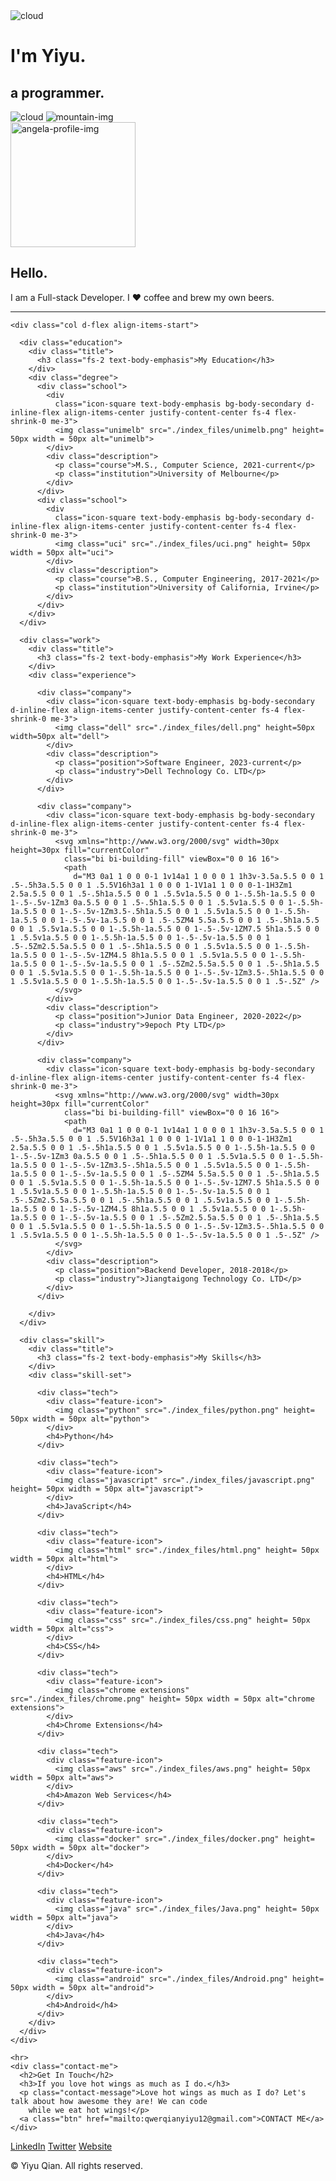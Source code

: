 <!doctype html>
<html>

<head>
  <meta http-equiv="Content-Type" content="text/html; charset=UTF-8">
  <title>Yiyu Qian</title>
  <link rel="stylesheet" href="./index_files/styles.css">
  <link rel="preconnect" href="https://fonts.googleapis.com">
  <link rel="preconnect" href="https://fonts.gstatic.com" crossorigin="">
  <link
    href="https://fonts.googleapis.com/css2?family=Merriweather:ital,wght@0,300;0,400;0,700;0,900;1,300;1,400;1,700;1,900&amp;family=Sacramento&amp;display=swap"
    rel="stylesheet">
</head>

<body cz-shortcut-listen="true">
  <div class="top-container">
    <img class="top-cloud" src="./index_files/cloud.png" alt="cloud">
    <div class="title-text">
      <h1>I'm Yiyu.</h1>
      <h2>a <span class="pro">pro</span>grammer.</h2>
    </div>
    <img class="bottom-cloud" src="./index_files/cloud.png" alt="cloud">
    <img class="mountain" src="./index_files/mountain.png" alt="mountain-img">
  </div>

  <div class="middle-container">
    <div class="profile">
      <img src="./index_files/yiyu.jpg" height = "200" width = "200" alt="angela-profile-img">
      <h2>Hello.</h2>
      <p class="intro">I am a Full-stack Developer. I ❤️ coffee and brew
        my own beers.</p>
    </div>
    <hr>

    <div class="col d-flex align-items-start">

      <div class="education">
        <div class="title">
          <h3 class="fs-2 text-body-emphasis">My Education</h3>
        </div>
        <div class="degree">
          <div class="school">
            <div
              class="icon-square text-body-emphasis bg-body-secondary d-inline-flex align-items-center justify-content-center fs-4 flex-shrink-0 me-3">
              <img class="unimelb" src="./index_files/unimelb.png" height= 50px width = 50px alt="unimelb">
            </div>
            <div class="description">
              <p class="course">M.S., Computer Science, 2021-current</p>
              <p class="institution">University of Melbourne</p>
            </div>
          </div>
          <div class="school">
            <div
              class="icon-square text-body-emphasis bg-body-secondary d-inline-flex align-items-center justify-content-center fs-4 flex-shrink-0 me-3">
              <img class="uci" src="./index_files/uci.png" height= 50px width = 50px alt="uci">
            </div>
            <div class="description">
              <p class="course">B.S., Computer Engineering, 2017-2021</p>
              <p class="institution">University of California, Irvine</p>
            </div>
          </div>
        </div>
      </div>

      <div class="work">
        <div class="title">
          <h3 class="fs-2 text-body-emphasis">My Work Experience</h3>
        </div>
        <div class="experience">

          <div class="company">
            <div class="icon-square text-body-emphasis bg-body-secondary d-inline-flex align-items-center justify-content-center fs-4 flex-shrink-0 me-3">
              <img class="dell" src="./index_files/dell.png" height=50px width=50px alt="dell">
            </div>
            <div class="description">
              <p class="position">Software Engineer, 2023-current</p>
              <p class="industry">Dell Technology Co. LTD</p>
            </div>
          </div>

          <div class="company">
            <div class="icon-square text-body-emphasis bg-body-secondary d-inline-flex align-items-center justify-content-center fs-4 flex-shrink-0 me-3">
              <svg xmlns="http://www.w3.org/2000/svg" width=30px height=30px fill="currentColor"
                class="bi bi-building-fill" viewBox="0 0 16 16">
                <path
                  d="M3 0a1 1 0 0 0-1 1v14a1 1 0 0 0 1 1h3v-3.5a.5.5 0 0 1 .5-.5h3a.5.5 0 0 1 .5.5V16h3a1 1 0 0 0 1-1V1a1 1 0 0 0-1-1H3Zm1 2.5a.5.5 0 0 1 .5-.5h1a.5.5 0 0 1 .5.5v1a.5.5 0 0 1-.5.5h-1a.5.5 0 0 1-.5-.5v-1Zm3 0a.5.5 0 0 1 .5-.5h1a.5.5 0 0 1 .5.5v1a.5.5 0 0 1-.5.5h-1a.5.5 0 0 1-.5-.5v-1Zm3.5-.5h1a.5.5 0 0 1 .5.5v1a.5.5 0 0 1-.5.5h-1a.5.5 0 0 1-.5-.5v-1a.5.5 0 0 1 .5-.5ZM4 5.5a.5.5 0 0 1 .5-.5h1a.5.5 0 0 1 .5.5v1a.5.5 0 0 1-.5.5h-1a.5.5 0 0 1-.5-.5v-1ZM7.5 5h1a.5.5 0 0 1 .5.5v1a.5.5 0 0 1-.5.5h-1a.5.5 0 0 1-.5-.5v-1a.5.5 0 0 1 .5-.5Zm2.5.5a.5.5 0 0 1 .5-.5h1a.5.5 0 0 1 .5.5v1a.5.5 0 0 1-.5.5h-1a.5.5 0 0 1-.5-.5v-1ZM4.5 8h1a.5.5 0 0 1 .5.5v1a.5.5 0 0 1-.5.5h-1a.5.5 0 0 1-.5-.5v-1a.5.5 0 0 1 .5-.5Zm2.5.5a.5.5 0 0 1 .5-.5h1a.5.5 0 0 1 .5.5v1a.5.5 0 0 1-.5.5h-1a.5.5 0 0 1-.5-.5v-1Zm3.5-.5h1a.5.5 0 0 1 .5.5v1a.5.5 0 0 1-.5.5h-1a.5.5 0 0 1-.5-.5v-1a.5.5 0 0 1 .5-.5Z" />
              </svg>
            </div>
            <div class="description">
              <p class="position">Junior Data Engineer, 2020-2022</p>
              <p class="industry">9epoch Pty LTD</p>
            </div>
          </div>

          <div class="company">
            <div class="icon-square text-body-emphasis bg-body-secondary d-inline-flex align-items-center justify-content-center fs-4 flex-shrink-0 me-3">
              <svg xmlns="http://www.w3.org/2000/svg" width=30px height=30px fill="currentColor"
                class="bi bi-building-fill" viewBox="0 0 16 16">
                <path
                  d="M3 0a1 1 0 0 0-1 1v14a1 1 0 0 0 1 1h3v-3.5a.5.5 0 0 1 .5-.5h3a.5.5 0 0 1 .5.5V16h3a1 1 0 0 0 1-1V1a1 1 0 0 0-1-1H3Zm1 2.5a.5.5 0 0 1 .5-.5h1a.5.5 0 0 1 .5.5v1a.5.5 0 0 1-.5.5h-1a.5.5 0 0 1-.5-.5v-1Zm3 0a.5.5 0 0 1 .5-.5h1a.5.5 0 0 1 .5.5v1a.5.5 0 0 1-.5.5h-1a.5.5 0 0 1-.5-.5v-1Zm3.5-.5h1a.5.5 0 0 1 .5.5v1a.5.5 0 0 1-.5.5h-1a.5.5 0 0 1-.5-.5v-1a.5.5 0 0 1 .5-.5ZM4 5.5a.5.5 0 0 1 .5-.5h1a.5.5 0 0 1 .5.5v1a.5.5 0 0 1-.5.5h-1a.5.5 0 0 1-.5-.5v-1ZM7.5 5h1a.5.5 0 0 1 .5.5v1a.5.5 0 0 1-.5.5h-1a.5.5 0 0 1-.5-.5v-1a.5.5 0 0 1 .5-.5Zm2.5.5a.5.5 0 0 1 .5-.5h1a.5.5 0 0 1 .5.5v1a.5.5 0 0 1-.5.5h-1a.5.5 0 0 1-.5-.5v-1ZM4.5 8h1a.5.5 0 0 1 .5.5v1a.5.5 0 0 1-.5.5h-1a.5.5 0 0 1-.5-.5v-1a.5.5 0 0 1 .5-.5Zm2.5.5a.5.5 0 0 1 .5-.5h1a.5.5 0 0 1 .5.5v1a.5.5 0 0 1-.5.5h-1a.5.5 0 0 1-.5-.5v-1Zm3.5-.5h1a.5.5 0 0 1 .5.5v1a.5.5 0 0 1-.5.5h-1a.5.5 0 0 1-.5-.5v-1a.5.5 0 0 1 .5-.5Z" />
              </svg>
            </div>
            <div class="description">
              <p class="position">Backend Developer, 2018-2018</p>
              <p class="industry">Jiangtaigong Technology Co. LTD</p>
            </div>
          </div>

        </div>
      </div>

      <div class="skill">
        <div class="title">
          <h3 class="fs-2 text-body-emphasis">My Skills</h3>
        </div>
        <div class="skill-set">

          <div class="tech">
            <div class="feature-icon">
              <img class="python" src="./index_files/python.png" height= 50px width = 50px alt="python">
            </div>
            <h4>Python</h4>
          </div>

          <div class="tech">
            <div class="feature-icon">
              <img class="javascript" src="./index_files/javascript.png" height= 50px width = 50px alt="javascript">
            </div>
            <h4>JavaScript</h4>
          </div>

          <div class="tech">
            <div class="feature-icon">
              <img class="html" src="./index_files/html.png" height= 50px width = 50px alt="html">
            </div>
            <h4>HTML</h4>
          </div>

          <div class="tech">
            <div class="feature-icon">
              <img class="css" src="./index_files/css.png" height= 50px width = 50px alt="css">
            </div>
            <h4>CSS</h4>
          </div>

          <div class="tech">
            <div class="feature-icon">
              <img class="chrome extensions" src="./index_files/chrome.png" height= 50px width = 50px alt="chrome extensions">
            </div>
            <h4>Chrome Extensions</h4>
          </div>

          <div class="tech">
            <div class="feature-icon">
              <img class="aws" src="./index_files/aws.png" height= 50px width = 50px alt="aws">
            </div>
            <h4>Amazon Web Services</h4>
          </div>

          <div class="tech">
            <div class="feature-icon">
              <img class="docker" src="./index_files/docker.png" height= 50px width = 50px alt="docker">
            </div>
            <h4>Docker</h4>
          </div>

          <div class="tech">
            <div class="feature-icon">
              <img class="java" src="./index_files/Java.png" height= 50px width = 50px alt="java">
            </div>
            <h4>Java</h4>
          </div>

          <div class="tech">
            <div class="feature-icon">
              <img class="android" src="./index_files/Android.png" height= 50px width = 50px alt="android">
            </div>
            <h4>Android</h4>
          </div>
        </div>
      </div>
    </div>

    <hr>
    <div class="contact-me">
      <h2>Get In Touch</h2>
      <h3>If you love hot wings as much as I do.</h3>
      <p class="contact-message">Love hot wings as much as I do? Let's talk about how awesome they are! We can code
        while we eat hot wings!</p>
      <a class="btn" href="mailto:qwerqianyiyu12@gmail.com">CONTACT ME</a>
    </div>

  </div>

  <div class="bottom-container">
    <a class="footer-link" href="https://www.linkedin.com/in/yiyu-qian-a56149204/">LinkedIn</a>
    <a class="footer-link" href="https://twitter.com/YIYU96">Twitter</a>
    <a class="footer-link" href="https://github.com/qyy752457002">Website</a>
    <p class="copyright">© Yiyu Qian. All rights reserved.</p>
  </div>

</body>

</html>
